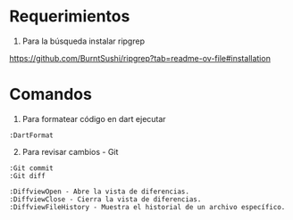 # Requerimientos

1. Para la búsqueda instalar ripgrep

https://github.com/BurntSushi/ripgrep?tab=readme-ov-file#installation

# Comandos

1. Para formatear código en dart ejecutar

``` :DartFormat ```

2. Para revisar cambios - Git

```
:Git commit
:Git diff

:DiffviewOpen - Abre la vista de diferencias.
:DiffviewClose - Cierra la vista de diferencias.
:DiffviewFileHistory - Muestra el historial de un archivo específico.

```
